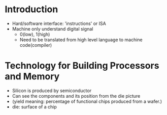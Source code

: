 # Introduction

- Hard/software interface: 'instructions' or ISA
- Machine only understand digital signal
  - 0(low), 1(high)
  - Need to be translated from high level language to machine code(compiler)

# Technology for Building Processors and Memory

- Silicon is produced by semiconductor
- Can see the components and its position from the die picture
- (yield meaning: percentage of functional chips produced from a wafer.)
- die: surface of a chip
